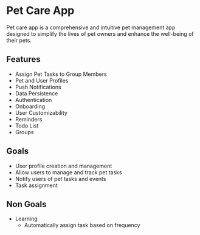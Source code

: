# Pet Care App
Pet care app is a comprehensive and intuitive pet management app designed to simplify the lives of pet owners and enhance the well-being of their pets.

## Features 
- Assign Pet Tasks to Group Members
- Pet and User Profiles
- Push Notifications
- Data Persistence
- Authentication
- Onboarding
- User Customizability
- Reminders
- Todo List
- Groups

## Goals
- User profile creation and management
- Allow users to manage and track pet tasks
- Notify users of pet tasks and events
- Task assignment

## Non Goals
- Learning
    - Automatically assign task based on frequency
